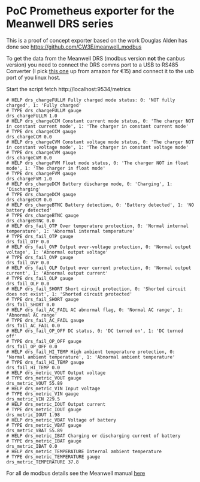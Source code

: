# PoC Prometheus exporter for the Meanwell DRS series

This is a proof of concept exporter based on the work Douglas Alden has done see https://github.com/CW3E/meanwell_modbus

To get the data from the Meanwell DRS (modbus version **not** the canbus version) you need to connect the DRS comms port 
to a USB to RS485 Converter (I pick [this one](https://www.amazon.com/Industrial-USB-RS485-Converter-Communication/dp/B081MB6PN2/ref=sr_1_3?crid=T1VCT52IO7YR&dib=eyJ2IjoiMSJ9.ue7ugxs7cv9FsPAs5BkL_HNUPyzndGUl1Sm5OmcjJEDY1-N-0l1tU0Fg9N4ZQtmhT0DDsjlaiaRnfCUt4V7dn3yG45IpUWxe0gWmVFnKOi0iAp2_btl_5SA5T10MWyPVz_RRuZkVL8G4uLQ0IsBq375X3QjavMUR31WCfMhmLZqM0ex0BBsRxpCxyVhIMop-MTC2eQdwoX0AkfDffZmO9ehdhm1x6xh-f15uI1g01cs.KJjZxG-rkSWEoYdd14MkollIT3nyOAVmlj5_uGhtsq4&dib_tag=se&keywords=Industrial+USB+to+RS485+Converter&qid=1747157820&sprefix=industrial+usb+to+rs485+converter%2Caps%2C164&sr=8-3) up from amazon for €15) and connect it to the usb port of you linux host. 

Start the script fetch http://localhost:9534/metrics 
  
    # HELP drs_chargeFULLM Fully charged mode status: 0: 'NOT fully charged', 1: 'Fully charged'
    # TYPE drs_chargeFULLM gauge
    drs_chargeFULLM 1.0
    # HELP drs_chargeCCM Constant current mode status, 0: 'The charger NOT in constant current mode', 1: 'The charger in constant current mode'
    # TYPE drs_chargeCCM gauge
    drs_chargeCCM 0.0
    # HELP drs_chargeCVM Constant voltage mode status, 0: 'The charger NOT in constant voltage mode', 1: 'The charger in constant voltage mode'
    # TYPE drs_chargeCVM gauge
    drs_chargeCVM 0.0
    # HELP drs_chargeFVM Float mode status, 0: 'The charger NOT in float mode', 1: 'The charger in float mode'
    # TYPE drs_chargeFVM gauge
    drs_chargeFVM 1.0
    # HELP drs_chargeDCM Battery discharge mode, 0: 'Charging', 1: 'Discharging'
    # TYPE drs_chargeDCM gauge
    drs_chargeDCM 0.0
    # HELP drs_chargeBTNC Battery detection, 0: 'Battery detected', 1: 'NO battery detected'
    # TYPE drs_chargeBTNC gauge
    drs_chargeBTNC 0.0
    # HELP drs_fail_OTP Over temperature protection, 0: 'Normal internal temperature', 1: 'Abnormal internal temperature'
    # TYPE drs_fail_OTP gauge
    drs_fail_OTP 0.0
    # HELP drs_fail_OVP Output over-voltage protection, 0: 'Normal output voltage', 1: 'Abnormal output voltage'
    # TYPE drs_fail_OVP gauge
    drs_fail_OVP 0.0
    # HELP drs_fail_OLP Output over current protection, 0: 'Normal output current', 1: 'Abnormal output current'
    # TYPE drs_fail_OLP gauge
    drs_fail_OLP 0.0
    # HELP drs_fail_SHORT Short circuit protection, 0: 'Shorted circuit does not exist', 1: 'Shorted circuit protected'
    # TYPE drs_fail_SHORT gauge
    drs_fail_SHORT 0.0
    # HELP drs_fail_AC_FAIL AC abnormal flag, 0: 'Normal AC range', 1: 'Abnormal AC range'
    # TYPE drs_fail_AC_FAIL gauge
    drs_fail_AC_FAIL 0.0
    # HELP drs_fail_OP_OFF DC status, 0: 'DC turned on', 1: 'DC turned off'
    # TYPE drs_fail_OP_OFF gauge
    drs_fail_OP_OFF 0.0
    # HELP drs_fail_HI_TEMP High ambient temperature protection, 0: 'Normal ambient temperature', 1: 'Abnormal ambient temperature'
    # TYPE drs_fail_HI_TEMP gauge
    drs_fail_HI_TEMP 0.0
    # HELP drs_metric_VOUT Output voltage
    # TYPE drs_metric_VOUT gauge
    drs_metric_VOUT 55.89
    # HELP drs_metric_VIN Input voltage
    # TYPE drs_metric_VIN gauge
    drs_metric_VIN 229.5
    # HELP drs_metric_IOUT Output current
    # TYPE drs_metric_IOUT gauge
    drs_metric_IOUT 1.98
    # HELP drs_metric_VBAT Voltage of battery
    # TYPE drs_metric_VBAT gauge
    drs_metric_VBAT 55.89
    # HELP drs_metric_IBAT Charging or discharging current of battery
    # TYPE drs_metric_IBAT gauge
    drs_metric_IBAT 0.0
    # HELP drs_metric_TEMPERATURE Internal ambient temperature
    # TYPE drs_metric_TEMPERATURE gauge
    drs_metric_TEMPERATURE 37.8

For all de modbus details see the Meanwell manual [here](https://www.meanwell.com/Upload/PDF/DRS-240,480.pdf)
